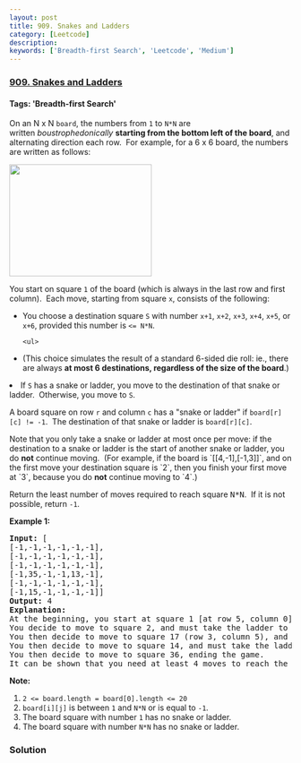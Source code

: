 ```yaml
---
layout: post
title: 909. Snakes and Ladders
category: [Leetcode]
description: 
keywords: ['Breadth-first Search', 'Leetcode', 'Medium']
---
```

### [909. Snakes and Ladders](https://leetcode.com/problems/snakes-and-ladders)

#### Tags: 'Breadth-first Search'

<div class="content__u3I1 question-content__JfgR"><div><p>On an N x N <code>board</code>, the numbers from <code>1</code> to <code>N*N</code> are written <em>boustrophedonically</em> <strong>starting from the bottom left of the board</strong>, and alternating direction each row.  For example, for a 6 x 6 board, the numbers are written as follows:</p>
<pre><img alt="" src="https://assets.leetcode.com/uploads/2018/09/23/snakes.png" style="width: 254px; height: 200px;"/>
</pre>
<p>You start on square <code>1</code> of the board (which is always in the last row and first column).  Each move, starting from square <code>x</code>, consists of the following:</p>
<ul>
<li>You choose a destination square <code>S</code> with number <code>x+1</code>, <code>x+2</code>, <code>x+3</code>, <code>x+4</code>, <code>x+5</code>, or <code>x+6</code>, provided this number is <code>&lt;= N*N</code>.

	<ul>
<li>(This choice simulates the result of a standard 6-sided die roll: ie., there are always <strong>at most 6 destinations, regardless of the size of the board</strong>.)</li>
</ul>
</li>
<li>If <code>S</code> has a snake or ladder, you move to the destination of that snake or ladder.  Otherwise, you move to <code>S</code>.</li>
</ul>
<p>A board square on row <code>r</code> and column <code>c</code> has a "snake or ladder" if <code>board[r][c] != -1</code>.  The destination of that snake or ladder is <code>board[r][c]</code>.</p>
<p>Note that you only take a snake or ladder at most once per move: if the destination to a snake or ladder is the start of another snake or ladder, you do <strong>not</strong> continue moving.  (For example, if the board is `[[4,-1],[-1,3]]`, and on the first move your destination square is `2`, then you finish your first move at `3`, because you do <strong>not</strong> continue moving to `4`.)</p>
<p>Return the least number of moves required to reach square <font face="monospace">N*N</font>.  If it is not possible, return <code>-1</code>.</p>
<p><strong>Example 1:</strong></p>
<pre><strong>Input: </strong>[
[-1,-1,-1,-1,-1,-1],
[-1,-1,-1,-1,-1,-1],
[-1,-1,-1,-1,-1,-1],
[-1,35,-1,-1,13,-1],
[-1,-1,-1,-1,-1,-1],
[-1,15,-1,-1,-1,-1]]
<strong>Output: </strong>4
<strong>Explanation: </strong>
At the beginning, you start at square 1 [at row 5, column 0].
You decide to move to square 2, and must take the ladder to square 15.
You then decide to move to square 17 (row 3, column 5), and must take the snake to square 13.
You then decide to move to square 14, and must take the ladder to square 35.
You then decide to move to square 36, ending the game.
It can be shown that you need at least 4 moves to reach the N*N-th square, so the answer is 4.
</pre>
<p><strong>Note:</strong></p>
<ol>
<li><code>2 &lt;= board.length = board[0].length &lt;= 20</code></li>
<li><code>board[i][j]</code> is between <code>1</code> and <code>N*N</code> or is equal to <code>-1</code>.</li>
<li>The board square with number <code>1</code> has no snake or ladder.</li>
<li>The board square with number <code>N*N</code> has no snake or ladder.</li>
</ol>
</div></div>

### Solution
